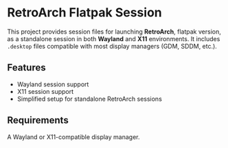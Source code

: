 # RetroArch Flatpak Session

This project provides session files for launching **RetroArch**, flatpak version, as a standalone session in both **Wayland** and **X11** environments. It includes `.desktop` files compatible with most display managers (GDM, SDDM, etc.).

## Features
- Wayland session support
- X11 session support
- Simplified setup for standalone RetroArch sessions

## Requirements
A Wayland or X11-compatible display manager.

